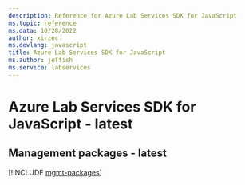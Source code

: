 ```yaml
---
description: Reference for Azure Lab Services SDK for JavaScript
ms.topic: reference
ms.data: 10/28/2022
author: xirzec
ms.devlang: javascript
title: Azure Lab Services SDK for JavaScript
ms.author: jeffish
ms.service: labservices
---
```

# Azure Lab Services SDK for JavaScript - latest

## Management packages - latest
[!INCLUDE [mgmt-packages](lab-services-mgmt-index.md)]